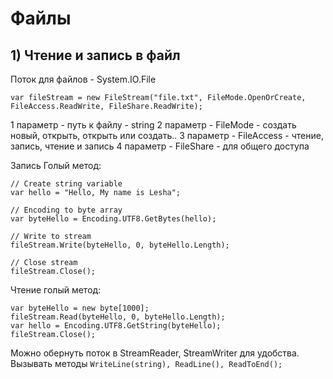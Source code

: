 # Файлы
## 1) Чтение и запись в файл
Поток для файлов - System.IO.File

	var fileStream = new FileStream("file.txt", FileMode.OpenOrCreate, FileAccess.ReadWrite, FileShare.ReadWrite);

1 параметр - путь к файлу - string
2 параметр - FileMode - создать новый, открыть, открыть или создать..
3 параметр - FileAccess - чтение, запись, чтение и запись
4 параметр - FileShare - для общего доступа

Запись Голый метод:

	// Create string variable
	var hello = "Hello, My name is Lesha";

	// Encoding to byte array
    var byteHello = Encoding.UTF8.GetBytes(hello);

	// Write to stream
    fileStream.Write(byteHello, 0, byteHello.Length);	
	
	// Close stream
	fileStream.Close();

Чтение голый метод:

    var byteHello = new byte[1000];
    fileStream.Read(byteHello, 0, byteHello.Length);
    var hello = Encoding.UTF8.GetString(byteHello);	
	fileStream.Close();


Можно обернуть поток в StreamReader, StreamWriter для удобства. Вызывать методы `WriteLine(string), ReadLine(), ReadToEnd();`
